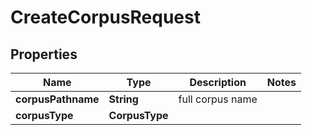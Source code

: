 

# CreateCorpusRequest


## Properties

| Name | Type | Description | Notes |
|------------ | ------------- | ------------- | -------------|
|**corpusPathname** | **String** | full corpus name |  |
|**corpusType** | **CorpusType** |  |  |



